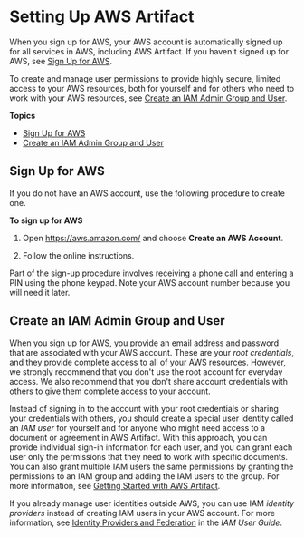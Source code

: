 # Setting Up AWS Artifact<a name="setting-up"></a>

When you sign up for AWS, your AWS account is automatically signed up for all services in AWS, including AWS Artifact\. If you haven't signed up for AWS, see [Sign Up for AWS](#setting-up-aws-sign-up)\. 

To create and manage user permissions to provide highly secure, limited access to your AWS resources, both for yourself and for others who need to work with your AWS resources, see [Create an IAM Admin Group and User](#setting-up-create-iam-user)\. 

**Topics**
+ [Sign Up for AWS](#setting-up-aws-sign-up)
+ [Create an IAM Admin Group and User](#setting-up-create-iam-user)

## Sign Up for AWS<a name="setting-up-aws-sign-up"></a>

If you do not have an AWS account, use the following procedure to create one\.

**To sign up for AWS**

1. Open [https://aws\.amazon\.com/](https://aws.amazon.com/) and choose **Create an AWS Account**\.

1. Follow the online instructions\.

 Part of the sign\-up procedure involves receiving a phone call and entering a PIN using the phone keypad\. Note your AWS account number because you will need it later\.

## Create an IAM Admin Group and User<a name="setting-up-create-iam-user"></a>

When you sign up for AWS, you provide an email address and password that are associated with your AWS account\. These are your *root credentials*, and they provide complete access to all of your AWS resources\. However, we strongly recommend that you don't use the root account for everyday access\. We also recommend that you don't share account credentials with others to give them complete access to your account\. 

Instead of signing in to the account with your root credentials or sharing your credentials with others, you should create a special user identity called an *IAM user* for yourself and for anyone who might need access to a document or agreement in AWS Artifact\. With this approach, you can provide individual sign\-in information for each user, and you can grant each user only the permissions that they need to work with specific documents\. You can also grant multiple IAM users the same permissions by granting the permissions to an IAM group and adding the IAM users to the group\. For more information, see [Getting Started with AWS Artifact](getting-started.md)\.

If you already manage user identities outside AWS, you can use IAM *identity providers* instead of creating IAM users in your AWS account\. For more information, see [Identity Providers and Federation](http://docs.aws.amazon.com/IAM/latest/UserGuide/id_roles_providers.html) in the *IAM User Guide*\.